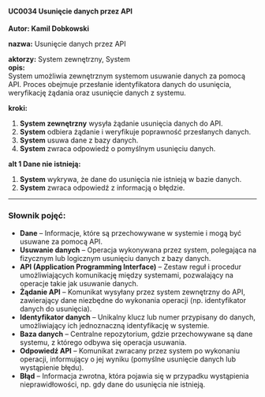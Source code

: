 #### UC0034 Usunięcie danych przez API

**Autor: Kamil Dobkowski**

**nazwa:** Usunięcie danych przez API

**aktorzy:** System zewnętrzny, System  
**opis:**  
System umożliwia zewnętrznym systemom usuwanie danych za pomocą API. Proces obejmuje przesłanie identyfikatora danych do usunięcia, weryfikację żądania oraz usunięcie danych z systemu.  

**kroki:**  
1. **System zewnętrzny** wysyła żądanie usunięcia danych do API.  
2. **System** odbiera żądanie i weryfikuje poprawność przesłanych danych.
3. **System** usuwa dane z bazy danych.  
4. **System** zwraca odpowiedź o pomyślnym usunięciu danych.  

**alt 1 Dane nie istnieją:**  
1. **System** wykrywa, że dane do usunięcia nie istnieją w bazie danych.  
2. **System** zwraca odpowiedź z informacją o błędzie.  

---

### Słownik pojęć:
- **Dane** – Informacje, które są przechowywane w systemie i mogą być usuwane za pomocą API. 
- **Usuwanie danych** – Operacja wykonywana przez system, polegająca na fizycznym lub logicznym usunięciu danych z bazy danych.
- **API (Application Programming Interface)** – Zestaw reguł i procedur umożliwiających komunikację między systemami, pozwalający na operacje takie jak usuwanie danych.
- **Żądanie API** – Komunikat wysyłany przez system zewnętrzny do API, zawierający dane niezbędne do wykonania operacji (np. identyfikator danych do usunięcia).
- **Identyfikator danych** – Unikalny klucz lub numer przypisany do danych, umożliwiający ich jednoznaczną identyfikację w systemie.
- **Baza danych** – Centralne repozytorium, gdzie przechowywane są dane systemu, z którego odbywa się operacja usuwania.
- **Odpowiedź API** – Komunikat zwracany przez system po wykonaniu operacji, informujący o jej wyniku (pomyślne usunięcie danych lub wystąpienie błędu).
- **Błąd** – Informacja zwrotna, która pojawia się w przypadku wystąpienia nieprawidłowości, np. gdy dane do usunięcia nie istnieją.

